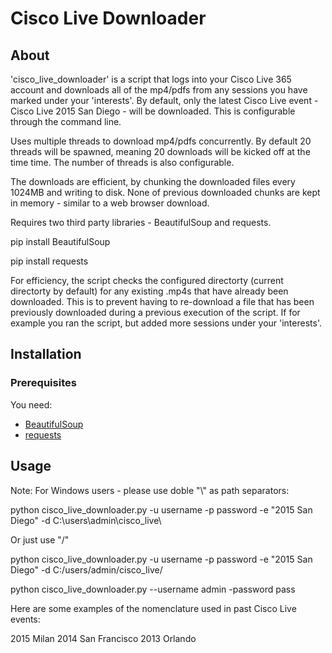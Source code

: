 # Cisco Live Downloader

## About

'cisco_live_downloader' is a script that logs into your Cisco Live 365 account
and downloads all of the mp4/pdfs from any sessions you have marked under
your 'interests'. By default, only the latest Cisco Live event -
Cisco Live 2015 San Diego - will be downloaded. This is configurable through
the command line.

Uses multiple threads to download mp4/pdfs concurrently. By default 20 threads
will be spawned, meaning 20 downloads will be kicked off at the time time. The
number of threads is also configurable.

The downloads are efficient, by chunking the downloaded files every 1024MB and
writing to disk. None of previous downloaded chunks are kept in memory -
similar to a web browser download.

Requires two third party libraries - BeautifulSoup and requests.

pip install BeautifulSoup

pip install requests

For efficiency, the script checks the configured directorty (current
directorty by default) for any existing .mp4s that have already been
downloaded. This is to prevent having to re-download a file that has been
previously downloaded during a previous execution of the script. If for
example you ran the script, but added more sessions under your 'interests'.


## Installation

### Prerequisites

You need:

* [BeautifulSoup][1]
* [requests][2]


## Usage

Note: For Windows users - please use doble "\\" as path separators:

python cisco_live_downloader.py -u username -p password -e "2015 San Diego" -d C:\\users\\admin\\cisco_live\\

Or just use "/"

python cisco_live_downloader.py -u username -p password -e "2015 San Diego" -d C:/users/admin/cisco_live/

python cisco_live_downloader.py --username admin -password pass

Here are some examples of the nomenclature used in past Cisco Live events:

2015 Milan
2014 San Francisco
2013 Orlando

[1]: https://pypi.python.org/pypi/requests "requests"
[2]: https://pypi.python.org/pypi/BeautifulSoup "BeautifulSoup"
